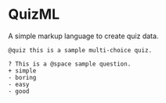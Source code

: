 # QuizML
A simple markup language to create quiz data.

```
@quiz this is a sample multi-choice quiz.

? This is a @space sample question.
+ simple
- boring
- easy
- good
```
